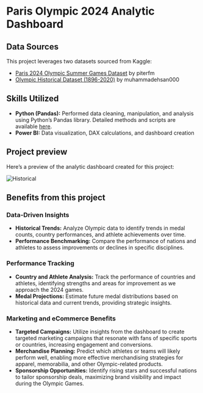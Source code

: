 # Paris Olympic 2024 Analytic Dashboard

## Data Sources
This project leverages two datasets sourced from Kaggle:
- [Paris 2024 Olympic Summer Games Dataset](https://www.kaggle.com/piterfm/paris-2024-olympic-summer-games) by piterfm
- [Olympic Historical Dataset (1896-2020)](https://www.kaggle.com/muhammadehsan000/olympic-historical-dataset-1896-2020) by muhammadehsan000

## Skills Utilized
- **Python (Pandas):** Performed data cleaning, manipulation, and analysis using Python’s Pandas library. Detailed methods and scripts are available [here](https://medium.com/p/43cb3689b60c).
- **Power BI:** Data visualization, DAX calculations, and dashboard creation

## Project preview
Here’s a preview of the analytic dashboard created for this project:

![Historical](https://github.com/Kanangnut/Paris-Olympic-Dashboard-Analysis/blob/main/asset/gif.gif?raw=true)

## Benefits from this project

### Data-Driven Insights
- **Historical Trends:** Analyze Olympic data to identify trends in medal counts, country performances, and athlete achievements over time.
- **Performance Benchmarking:** Compare the performance of nations and athletes to assess improvements or declines in specific disciplines.

### Performance Tracking
- **Country and Athlete Analysis:** Track the performance of countries and athletes, identifying strengths and areas for improvement as we approach the 2024 games.
- **Medal Projections:** Estimate future medal distributions based on historical data and current trends, providing strategic insights.

### Marketing and eCommerce Benefits
- **Targeted Campaigns:** Utilize insights from the dashboard to create targeted marketing campaigns that resonate with fans of specific sports or countries, increasing engagement and conversions.
- **Merchandise Planning:** Predict which athletes or teams will likely perform well, enabling more effective merchandising strategies for apparel, memorabilia, and other Olympic-related products.
- **Sponsorship Opportunities:** Identify rising stars and successful nations to tailor sponsorship deals, maximizing brand visibility and impact during the Olympic Games.




